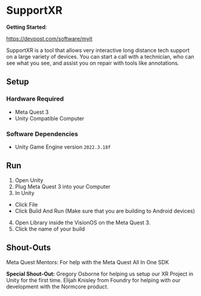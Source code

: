 # SupportXR

**Getting Started**:

<https://devpost.com/software/myit>

SupportXR is a tool that allows very interactive long distance tech support on a large variety of devices. You can start a call with a technician, who can see what you see, and assist you on repair with tools like annotations.


## Setup

### Hardware Required

- Meta Quest 3
- Unity Compatible Computer

### Software Dependencies

- Unity Game Engine version `2022.3.18f`

## Run

1. Open Unity
2. Plug Meta Quest 3 into your Computer
3. In Unity
  - Click File
  - Click Build And Run (Make sure that you are building to Android devices)
4. Open Library inside the VisionOS on the Meta Quest 3.
5. Click the name of your build

## Shout-Outs

Meta Quest Mentors: For help with the Meta Quest All In One SDK

**Special Shout-Out:** Gregory Osborne for helping us setup our XR Project in Unity for the first time. Elijah Knisley from Foundry for helping with our development with the Normcore product.